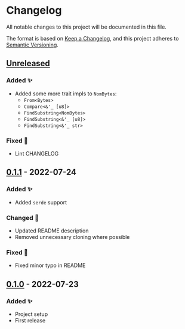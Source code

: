 # Changelog

All notable changes to this project will be documented in this file.

The format is based on [Keep a Changelog](https://keepachangelog.com/en/1.0.0/),
and this project adheres to [Semantic Versioning](https://semver.org/spec/v2.0.0.html).

## [Unreleased][unreleased]
### Added ✨
- Added some more trait impls to `NomBytes`:
  - `From<Bytes>`
  - `Compare<&'_ [u8]>`
  - `FindSubstring<NomBytes>`
  - `FindSubstring<&'_ [u8]>`
  - `FindSubstring<&'_ str>`

### Fixed 🐛

-   Lint CHANGELOG

## [0.1.1][] - 2022-07-24

### Added ✨

-   Added `serde` support

### Changed 🔧

-   Updated README description
-   Removed unnecessary cloning where possible

### Fixed 🐛

-   Fixed minor typo in README

## [0.1.0][] - 2022-07-23

### Added ✨

-   Project setup
-   First release

[unreleased]: https://github.com/alexschrod/nombytes/compare/v0.1.1...HEAD
[0.1.1]: https://github.com/alexschrod/nombytes/compare/v0.1...v0.1.1
[0.1.0]: https://github.com/alexschrod/nombytes/releases/tag/v0.1
